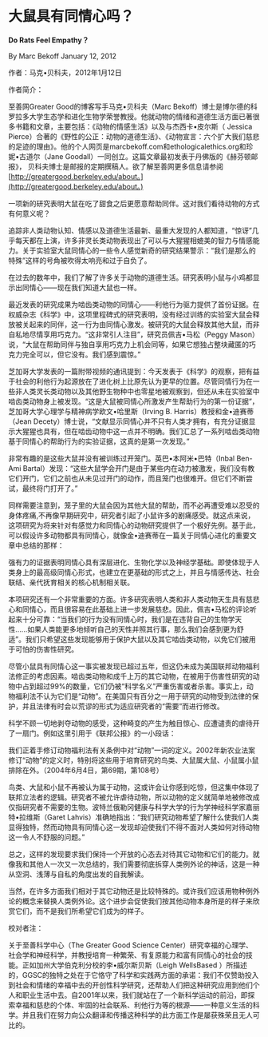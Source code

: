 # 大鼠具有同情心吗？

**Do Rats Feel Empathy？**

By Marc Bekoff January 12, 2012

作者：马克•贝科夫，2012年1月12日

作者简介：

至善网Greater Good的博客写手马克•贝科夫（Marc Bekoff）博士是博尔德的科罗拉多大学生态学和进化生物学荣誉教授。他就动物的情绪和道德生活方面已著很多书籍和文章，主要包括：《动物的情感生活》以及与杰西卡•皮尔斯（ Jessica Pierce）合著的《野性的公正：动物的道德生活》、《动物宣言：六个扩大我们慈悲的足迹的理由》。他的个人网页是marcbekoff.com和ethologicalethics.org和珍妮•古道尔（Jane Goodall）一同创立。这篇文章最初发表于丹佛版的《赫芬顿邮报》， 贝科夫博士是邮报的定期撰稿人。欲了解至善网更多信息请参阅[http://greatergood.berkeley.edu/about。](http://greatergood.berkeley.edu/about。)

一项新的研究表明大鼠在吃了甜食之后更愿意帮助同伴。这对我们看待动物的方式有何意义呢？

追踪非人类动物认知、情感以及道德生活最新、最重大发现的人都知道，“惊讶”几乎每天都在上演，许多非灵长类动物表现出了可以与大猩猩相媲美的智力与情感能力。关于实验室大鼠同情心的一些令人感觉新奇的研究结果警示：“我们是那么的特殊”这样的号角被吹得太响亮和过于自负了。

在过去的数年中，我们了解了许多关于动物的道德生活。研究表明小鼠与小鸡都显示出同情心——现在我们知道大鼠也一样。

最近发表的研究成果为啮齿类动物的同情心——利他行为驱力提供了首份证据。在权威杂志《科学》中，这项里程碑式的研究表明，没有经过训练的实验室大鼠会释放被关起来的同伴，这一行为由同情心激发。被研究的大鼠会释放其他大鼠，而非自私地尽情享用巧克力。“这非常引人注目”，研究员佩吉•马松（Peggy Mason）说，“大鼠在帮助同伴与独自享用巧克力上机会同等，如果它想独占整块藏匿的巧克力完全可以，但它没有。我们感到震惊。”

芝加哥大学发表的一篇附带视频的通讯提到：今天发表于《科学》的观察，把有益于社会的利他行为起源放在了进化树上比原先认为更早的位置。尽管同情行为在一些非人类灵长类动物以及其他野生物种中也零星地被观察到，但还从未在实验室中啮齿类动物身上被发现。“这是大鼠被同情心所激发产生帮助行为的第一份证据”，芝加哥大学心理学与精神病学欧文•哈里斯（Irving B. Harris）教授和金•迪赛蒂（Jean Decety）博士说，“文献显示同情心并不只有人类才拥有，有充分证据显示大猩猩也具有，但在啮齿动物中这一点并不明确。我们汇总了一系列啮齿类动物基于同情心的帮助行为的实验证据，这真的是第一次发现。”

非常有趣的是这些大鼠并没有被训练过开笼门。英巴•本阿米•巴特（Inbal Ben-Ami Bartal）发现：“这些大鼠学会开门是由于某些内在动力被激发，我们没有教它们开门，它们之前也从未见过开门的动作，而且笼门也很难开。但它们不断尝试，最终将门打开了。”

同样需要注意到，笼子里的大鼠会因为其他大鼠的帮助，而不必再遭受难以忍受的身体疼痛,不再像早期研究中，研究者引起了小鼠许多的剧痛感受。就这点来说，这项研究为将来针对有感觉力和同情心的动物研究提供了一个极好先例。基于此，可以假设许多动物都具有同情心，就像金•迪赛蒂在一篇关于同情心进化的重要文章中总结的那样：

强有力的证据表明同情心具有深层进化、生物化学以及神经学基础。即使体现于人类身上的最高级同情心形式，也建立在更基础的形式之上，并且与情感传达、社会联结、亲代抚育相关的核心机制相关联。

本项研究还有一个非常重要的方面。许多研究表明人类和非人类动物天生具有慈悲心和同情心，而且很容易在此基础上进一步发展慈悲。因此，佩吉•马松的评论听起来十分可靠：“当我们的行为没有同情心时，我们是在违背自己的生物学天性……如果人类能更多地倾听自己的天性并照其行事，那么我们会感到更为舒适”。我们只希望这些发现能够用于保护大鼠以及其它啮齿类动物，以免它们被用于可怕的伤害性研究。

尽管小鼠具有同情心这一事实被发现已超过五年，但这仍未成为美国联邦动物福利法修正的考虑因素。啮齿类动物和成千上万的其它动物，在被用于伤害性研究的动物中占到超过99%的数量，它们仍被“科学名义”严重伤害或者杀害。事实上，动物福利法不认为它们是“动物”。在美国只有百分之一用于研究的动物受到法律的保护，并且法律有时会以荒谬的形式为适应研究者的“需要”而进行修改。

科学不顾一切地剥夺动物的感受，这种畸变的产生为触目惊心、应遭谴责的虐待开了一扇门。例如这里引用于《联邦公报》的一小段话：

我们正着手修订动物福利法有关条例中对“动物”一词的定义。2002年新农业法案修订“动物”的定义时，特别将这些用于培育研究的鸟类、大鼠属大鼠、小鼠属小鼠排除在外。（2004年6月4日，第69期，第108号）

鸟类、大鼠和小鼠不再被认为属于动物，这或许会让你感到吃惊，但这集中体现了联邦立法者的逻辑。研究者不被允许虐待动物，所以动物的定义就简单地被修改成仅指研究者不需要的生物。波特兰俄勒冈健康与科学大学的行为学神经科学家嘉丽特•拉维斯（Garet Lahvis）准确地指出：“我们研究动物希望了解什么使我们人类显得独特，然而动物具有同情心这一发现却迫使我们不得不面对人类如何对待动物这一令人不舒服的问题。”

总之，这样的发现要求我们保持一个开放的心态去对待其它动物和它们的能力。就像我和其他人一次又一次总结的，我们需要彻底拆穿人类例外论的神话，这是一种从空洞、浅薄与自私的角度出发的自我解读。

当然，在许多方面我们相对于其它动物还是比较特殊的。或许我们应该用物种例外论的概念来替换人类例外论。这个进步会促使我们按其他动物本身所是的样子来欣赏它们，而不是我们所希望它们成为的样子。

校对者注：

关于至善科学中心（The Greater Good Science Center）研究幸福的心理学、社会学和神经科学，并教授培育一种繁荣、有复原能力和富有同情心的社会的技能。正如加州大学伯克利分校的李•威尔斯贝斯（Leigh WellsBased ）所描述的，GGSC的独特之处在于它恪守了科学和实践两方面的承诺：我们不仅赞助投入到社会和情绪的幸福中去的开创性科学研究，还帮助人们把这种研究应用到他们个人和职业生活中去。自2001年以来，我们就站在了一个新科学运动的前沿，即探索幸福和慈悲的个体、牢固的社会联系、利他行为等的根源——一种意义生活的科学。并且我们在努力向公众翻译和传播这种科学的此方面工作是屡获殊荣且无人可比的。

